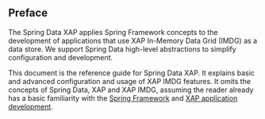 ## <a name="preface"/>Preface

The Spring Data XAP applies Spring Framework concepts to the development of applications that use XAP In-Memory Data Grid (IMDG) as a data store. We support Spring Data high-level abstractions to simplify configuration and development.

This document is the reference guide for Spring Data XAP. It explains basic and advanced configuration and usage of XAP IMDG features. It omits the concepts of Spring Data, XAP and XAP IMDG, assuming the reader already has a basic familiarity with the [Spring Framework](http://docs.spring.io/spring-data/commons/docs/1.9.1.RELEASE/reference/html/) and [XAP application development](http://docs.gigaspaces.com/xap101/).
